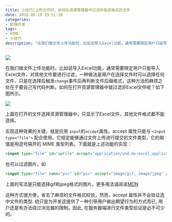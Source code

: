```yaml
---
title: 小技巧|上传文件时，如何在资源管理器中过滤非指定格式的文件
date: 2018-08-19 19:51:18
categories:
- 前端开发
tags:
- HTML
- 小技巧
description: "在我们做文件上传功能时，比如说导入Excel功能，通常需要限定用户只能导入Excel文件，对其他文件要进行过滤，一种做法是用户在选择文件时可以选择任何文件，只是在选择后出发`change`事件后再判断文件后缀格式，这是一种不太优雅的方式。"
---
```

![](http://dunizb.b0.upaiyun.com/iPic/-%E5%A4%B4%E5%9B%BE-%E5%B0%8F%E6%8A%80%E5%B7%A7-%E4%B8%8A%E4%BC%A0%E6%96%87%E4%BB%B6%E6%97%B6%EF%BC%8C%E5%A6%82%E4%BD%95%E5%9C%A8%E8%B5%84%E6%BA%90%E7%AE%A1%E7%90%86%E5%99%A8%E4%B8%AD%E8%BF%87%E6%BB%A4%E9%9D%9E%E6%8C%87%E5%AE%9A%E6%A0%BC%E5%BC%8F%E7%9A%84%E6%96%87%E4%BB%B6.jpg)

在我们做文件上传功能时，比如说导入Excel功能，通常需要限定用户只能导入Excel文件，对其他文件要进行过滤，一种做法是用户在选择文件时可以选择任何文件，只是在选择后触发`change`事件后再判断文件后缀格式，这种方法的麻烦之处在于要自己写代码判断。如何在打开资源管理器中就过滤非Excel文件呢？如下图所示。

![](http://dunizb.b0.upaiyun.com/iPic/%E5%B0%8F%E6%8A%80%E5%B7%A7-%E4%B8%8A%E4%BC%A0%E6%96%87%E4%BB%B6%E6%97%B6%EF%BC%8C%E5%A6%82%E4%BD%95%E5%9C%A8%E8%B5%84%E6%BA%90%E7%AE%A1%E7%90%86%E5%99%A8%E4%B8%AD%E8%BF%87%E6%BB%A4%E9%9D%9E%E6%8C%87%E5%AE%9A%E6%A0%BC%E5%BC%8F%E7%9A%84%E6%96%87%E4%BB%B6.jpg)

上面在打开的文件选择资源管理器中，只显示了Excel文件，其他文件格式都不能选择。

实现这种效果的关键，就是应用 `input`的`accept`属性。accept 属性只能与 `<input type="file">` 配合使用。它规定能够通过文件上传进行提交的文件类型，它的取值是用逗号隔开的 MIME 类型列表。下面就是上述功能的实现：

```html
<input type="file" id="upFile" accept="application/vnd.ms-excel,application/vnd.openxmlformats-officedocument.spreadsheetml.sheet">
```

也可以过滤图片，如

```html
<input type="file" name="pic" id="pic" accept="image/gif, image/jpeg" />
```

上面的写法是只能选择gif和jpeg格式的图片。更多用法请阅读[MDN](https://developer.mozilla.org/zh-CN/docs/Web/HTML/Element/Input/file)

这种方式很方便，省去了麻烦的文件格式校验，然而，accept 属性并不会验证选中文件的类型. 他只是为开发这提供了一种引导用户做出期望行为的方式而已, 用户还是有办法绕过浏览器的限制。因此, 在服务器端进行文件类型验证是必不可少的。